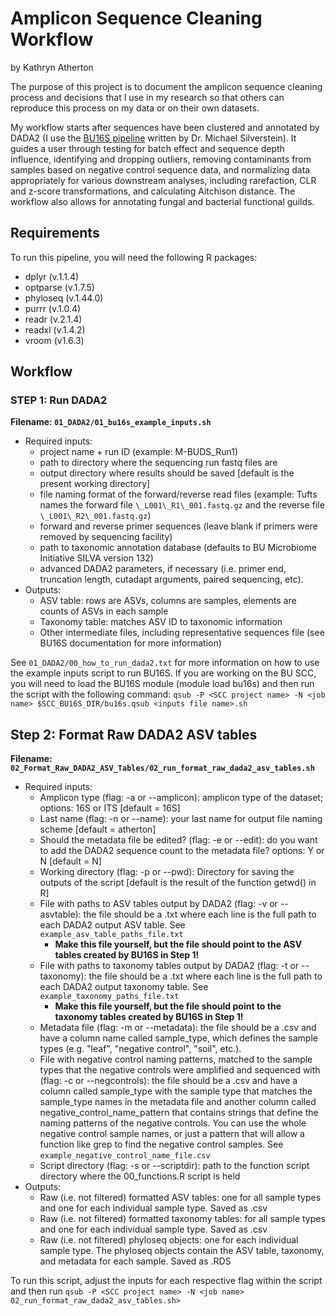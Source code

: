 # Amplicon Sequence Cleaning Workflow
by Kathryn Atherton

The purpose of this project is to document the amplicon sequence cleaning process and decisions that I use in my research so that others can reproduce this process on my data or on their own datasets. 

My workflow starts after sequences have been clustered and annotated by DADA2 (I use the [BU16S pipeline](https://github.com/Boston-University-Microbiome-Initiative/BU16s) written by Dr. Michael Silverstein). It guides a user through testing for batch effect and sequence depth influence, identifying and dropping outliers, removing contaminants from samples based on negative control sequence data, and normalizing data appropriately for various downstream analyses, including rarefaction, CLR and z-score transformations, and calculating Aitchison distance. The workflow also allows for annotating fungal and bacterial functional guilds.

## Requirements
To run this pipeline, you will need the following R packages:
- dplyr (v.1.1.4)
- optparse (v.1.7.5)
- phyloseq (v.1.44.0)
- purrr (v.1.0.4)
- readr (v.2.1.4)
- readxl (v.1.4.2)
- vroom (v1.6.3)

## Workflow
### STEP 1: Run DADA2
**Filename: `01_DADA2/01_bu16s_example_inputs.sh`**
- Required inputs:
  - project name + run ID (example: M-BUDS_Run1)
  - path to directory where the sequencing run fastq files are
  - output directory where results should be saved [default is the present working directory]
  - file naming format of the forward/reverse read files (example: Tufts names the forward file `\_L001\_R1\_001.fastq.gz` and the reverse file `\_L001\_R2\_001.fastq.gz`)
  - forward and reverse primer sequences (leave blank if primers were removed by sequencing facility)
  - path to taxonomic annotation database (defaults to BU Microbiome Initiative SILVA version 132)
  - advanced DADA2 parameters, if necessary (i.e. primer end, truncation length, cutadapt arguments, paired sequencing, etc).
- Outputs:
  - ASV table: rows are ASVs, columns are samples, elements are counts of ASVs in each sample
  - Taxonomy table: matches ASV ID to taxonomic information
  - Other intermediate files, including representative sequences file (see BU16S documentation for more information)

See `01_DADA2/00_how_to_run_dada2.txt` for more information on how to use the example inputs script to run BU16S. If you are working on the BU SCC, you will need to load the BU16S module (module load bu16s) and then run the script with the following command: `qsub -P <SCC project name> -N <job name> $SCC_BU16S_DIR/bu16s.qsub <inputs file name>.sh`

## Step 2: Format Raw DADA2 ASV tables
**Filename: `02_Format_Raw_DADA2_ASV_Tables/02_run_format_raw_dada2_asv_tables.sh`**
- Required inputs:
  - Amplicon type (flag: -a or --amplicon): amplicon type of the dataset; options: 16S or ITS [default = 16S]
  - Last name (flag: -n or --name): your last name for output file naming scheme [default = atherton]
  - Should the metadata file be edited? (flag: -e or --edit): do you want to add the DADA2 sequence count to the metadata file? options: Y or N [default = N]
  - Working directory (flag: -p or --pwd): Directory for saving the outputs of the script [default is the result of the function getwd() in R]
  - File with paths to ASV tables output by DADA2 (flag: -v or --asvtable): the file should be a .txt where each line is the full path to each DADA2 output ASV table. See `example_asv_table_paths_file.txt`
    - **Make this file yourself, but the file should point to the ASV tables created by BU16S in Step 1!**
  - File with paths to taxonomy tables output by DADA2 (flag: -t or --taxonomy): the file should be a .txt where each line is the full path to each DADA2 output taxonomy table. See `example_taxonomy_paths_file.txt`
    - **Make this file yourself, but the file should point to the taxonomy tables created by BU16S in Step 1!**
  - Metadata file (flag: -m or --metadata): the file should be a .csv and have a column name called sample_type, which defines the sample types (e.g. "leaf", "negative control", "soil", etc.).
  - File with negative control naming patterns, matched to the sample types that the negative controls were amplified and sequenced with (flag: -c or --negcontrols): the file should be a .csv and have a column called sample_type with the sample type that matches the sample_type names in the metadata file and another column called negative_control_name_pattern that contains strings that define the naming patterns of the negative controls. You can use the whole negative control sample names, or just a pattern that will allow a function like grep to find the negative control samples. See `example_negative_control_name_file.csv`
  - Script directory (flag: -s or --scriptdir): path to the function script directory where the 00_functions.R script is held
- Outputs:
  - Raw (i.e. not filtered) formatted ASV tables: one for all sample types and one for each individual sample type. Saved as .csv
  - Raw (i.e. not filtered) formatted taxonomy tables: for all sample types and one for each individual sample type. Saved as .csv
  - Raw (i.e. not filtered) phyloseq objects: one for each individual sample type. The phyloseq objects contain the ASV table, taxonomy, and metadata for each sample. Saved as .RDS                          

To run this script, adjust the inputs for each respective flag within the script and then run `qsub -P <SCC project name> -N <job name> 02_run_format_raw_dada2_asv_tables.sh>`
